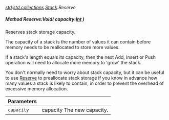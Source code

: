 _[std](../../modules/std/std-module.md):[std.collections](../../modules/std/std-collections.md).[Stack<T>](../../modules/std/std-collections-stack.md).Reserve_
##### Method Reserve:Void( capacity:[Int](../../modules/wonkey/wonkey-types-int.md) )
Reserves stack storage capacity.

The capacity of a stack is the number of values it can contain before memory needs to be reallocated to store more values.

If a stack's length equals its capacity, then the next Add, Insert or Push operation will need to allocate more memory to 'grow' the stack.

You don't normally need to worry about stack capacity, but it can be useful to use [Reserve](std-collections-stack-reserve.md) to preallocate stack storage if you know in advance
how many values a stack is likely to contain, in order to prevent the overhead of excessive memory allocation.

| Parameters |    |
|:-----------|:---|
| `capacity` | capacity The new capacity. |
